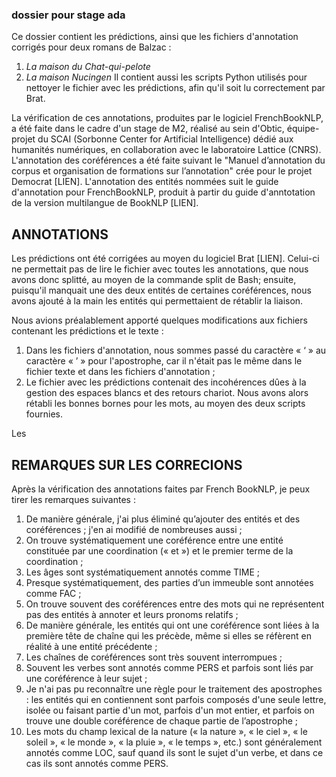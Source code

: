 ### dossier pour stage ada

Ce dossier contient les prédictions, ainsi que les fichiers d'annotation corrigés pour deux romans de Balzac :
1. *La maison du Chat-qui-pelote*
2. *La maison Nucingen*
Il contient aussi les scripts Python utilisés pour nettoyer le fichier avec les prédictions, afin qu'il soit lu correctement par Brat.

La vérification de ces annotations, produites par le logiciel FrenchBookNLP, a été faite dans le cadre d'un stage de M2, réalisé au sein d'Obtic, équipe-projet du SCAI (Sorbonne Center for Artificial Intelligence) dédié aux humanités numériques, en collaboration avec le laboratoire Lattice (CNRS).
L'annotation des coréférences a été faite suivant le "Manuel d’annotation du corpus et organisation de formations sur l’annotation" crée pour le projet Democrat [LIEN].
L'annotation des entités nommées suit le guide d'annotation pour FrenchBookNLP, produit à partir du guide d'anntotation de la version multilangue de BookNLP [LIEN]. 

## ANNOTATIONS
Les prédictions ont été corrigées au moyen du logiciel Brat [LIEN]. Celui-ci ne permettait pas de lire le fichier avec toutes les annotations, que nous avons donc splitté, au moyen de la commande split de Bash; ensuite, puisqu'il manquait une des deux entités de certaines coréférences, nous avons ajouté à la main les entités qui permettaient de rétablir la liaison. 

Nous avions préalablement apporté quelques modifications aux fichiers contenant les prédictions et le texte :
1. Dans les fichiers d'annotation, nous sommes passé du caractère « ‘ » au caractère « ’ » pour l'apostrophe, car il n'était pas le même dans le fichier texte et dans les fichiers d'annotation ;
2. Le fichier avec les prédictions contenait des incohérences dûes à la gestion des espaces blancs et des retours chariot. Nous avons alors rétabli les bonnes bornes pour les mots, au moyen des deux scripts fournies.

Les

## REMARQUES SUR LES CORRECIONS

Après la vérification des annotations faites par French BookNLP, je peux tirer les remarques suivantes :
1. De manière générale, j'ai plus éliminé qu’ajouter des entités et des coréférences ; j'en ai modifié de nombreuses aussi ;
2. On trouve systématiquement une coréférence entre une entité constituée par une coordination (« et ») et le premier terme de la coordination ;
3. Les âges sont systématiquement annotés comme TIME ;
4. Presque systématiquement, des parties d’un immeuble sont annotées comme FAC ;
5. On trouve souvent des coréférences entre des mots qui ne représentent pas des entités
à annoter et leurs pronoms relatifs ;
6. De manière générale, les entités qui ont une coréférence sont liées à la première tête de
chaîne qui les précède, même si elles se réfèrent en réalité à une entité précédente ;
7. Les chaînes de coréférences sont très souvent interrompues ;
8. Souvent les verbes sont annotés comme PERS et parfois sont liés par une coréférence à
leur sujet ;
9. Je n'ai pas pu reconnaître une règle pour le traitement des apostrophes : les entités qui
en contiennent sont parfois composés d'une seule lettre, isolée ou faisant partie d'un mot, parfois d'un mot entier, et parfois on trouve une double coréférence de chaque partie de l’apostrophe ;
10. Les mots du champ lexical de la nature (« la nature », « le ciel », « le soleil », « le monde », « la pluie », « le temps », etc.) sont généralement annotés comme LOC, sauf quand ils sont le sujet d'un verbe, et dans ce cas ils sont annotés comme PERS.

